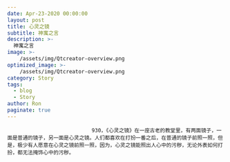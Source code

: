 ```yaml
---
date: Apr-23-2020 00:00:00
layout: post
title: 心灵之镜
subtitle: 神寓之言
description: >-
  神寓之言
image: >-
    /assets/img/Qtcreator-overview.png
optimized_image: >-
    /assets/img/Qtcreator-overview.png
category: Story
tags:
  - blog
  - Story
author: Ron
paginate: true
---
```


							　　930，《心灵之镜》在一座古老的教堂里，有两面镜子，一面是普通的镜子，另一面是心灵之镜。人们都喜欢在打扮一番之后，在普通的镜子前照一照，但是，极少有人愿意在心灵之镜前照一照，因为，心灵之镜能照出人心中的污秽，无论外表如何打扮，都无法掩饰心中的污秽。
							
							
						